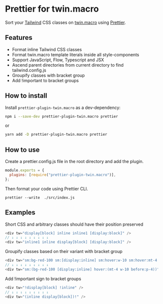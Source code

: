 # Prettier for twin.macro

Sort your [Tailwind](https://tailwindcss.com) CSS classes on [twin.macro](https://github.com/ben-rogerson/twin.macro) using [Prettier](https://prettier.io/).

## Features

- Format inline Tailwind CSS classes
- Format twin.macro template literals inside all style-components
- Support JavaScript, Flow, Typescript and JSX
- Ascend parent directories from current directory to find tailwind.config.js
- Groupify classes with bracket group
- Add !important to bracket groups

## How to install

Install `prettier-plugin-twin.macro` as a dev-dependency:

```bash
npm i --save-dev prettier-plugin-twin.macro prettier
```

or

```bash
yarn add -D prettier-plugin-twin.macro prettier
```

## How to use

Create a prettier.config.js file in the root directory and add the plugin.

```js
module.exports = {
  plugins: [require("prettier-plugin-twin.macro")],
};
```

Then format your code using Prettier CLI.

```
prettier --write  ./src/index.js
```

## Examples

Short CSS and arbitrary classes should have their position preserved

```js
<div tw="display[block] inline inline1 [display:block]" />
// ↓ ↓ ↓ ↓ ↓ ↓ ↓ ↓ ↓
<div tw="inline1 inline display[block] [display:block]" />
```

Groupify classes based on their variant with bracket group

```js
<div tw="sm:bg-red-100 sm:[display:inline] sm:hover:w-10 sm:hover:mt-4 sm:hover:before:p-4" />
// ↓ ↓ ↓ ↓ ↓ ↓ ↓ ↓ ↓
<div tw="sm:(bg-red-100 [display:inline] hover:(mt-4 w-10 before:p-4))" />
```

Add !important sign to bracket groups

```js
<div tw="!display[block] !inline" />
// ↓ ↓ ↓ ↓ ↓ ↓ ↓ ↓ ↓
<div tw="(inline display[block])!" />
```
